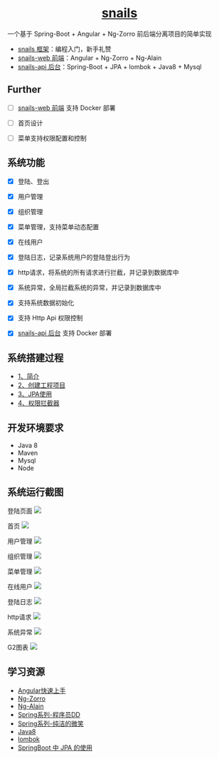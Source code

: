 <h1 align="center"><a href="https://gitee.com/kuzan/snails">snails</a></h1>
一个基于 Spring-Boot + Angular + Ng-Zorro 前后端分离项目的简单实现


- [snails 框架](https://gitee.com/kuzan/snails)：编程入门，新手礼赞
- [snails-web 前端](https://gitee.com/kuzan/snails-web)：Angular + Ng-Zorro + Ng-Alain
- [snails-api 后台](https://gitee.com/kuzan/snails-api)：Spring-Boot + JPA + lombok + Java8 + Mysql


## Further
* [ ]  [snails-web 前端](https://gitee.com/kuzan/snails-web) 支持 Docker 部署
* [ ]  首页设计
* [ ]  菜单支持权限配置和控制


## 系统功能
* [x]  登陆、登出
* [x]  用户管理
* [x]  组织管理
* [x]  菜单管理，支持菜单动态配置
* [x]  在线用户
* [x]  登陆日志，记录系统用户的登陆登出行为
* [x]  http请求，将系统的所有请求进行拦截，并记录到数据库中
* [x]  系统异常，全局拦截系统的异常，并记录到数据库中
* [x]  支持系统数据初始化
* [x]  支持 Http Api 权限控制
* [x]  [snails-api 后台](https://gitee.com/kuzan/snails-api) 支持 Docker 部署


## 系统搭建过程
- [1、简介](https://gitee.com/kuzan/snails-api/blob/master/document/introduction/a%E7%AE%80%E4%BB%8B.md)
- [2、创建工程项目](https://gitee.com/kuzan/snails-api/blob/master/document/introduction/b%E5%88%9B%E5%BB%BA%E5%B7%A5%E7%A8%8B%E9%A1%B9%E7%9B%AE.md)
- [3、JPA使用](https://gitee.com/kuzan/snails-api/blob/master/document/introduction/cJPA%E4%BD%BF%E7%94%A8.md)
- [4、权限拦截器](https://gitee.com/kuzan/snails-api/blob/master/document/introduction/d%E6%9D%83%E9%99%90%E6%8B%A6%E6%88%AA%E5%99%A8.md)


## 开发环境要求
- Java 8
- Maven
- Mysql
- Node


## 系统运行截图
登陆页面
![](https://images.gitee.com/uploads/images/2020/0116/115529_4c6de3e2_2129289.jpeg)

首页
![](https://images.gitee.com/uploads/images/2020/0116/115529_1495144d_2129289.jpeg)

用户管理
![](https://images.gitee.com/uploads/images/2020/0116/115529_c0fc1cb6_2129289.jpeg)

组织管理
![](https://images.gitee.com/uploads/images/2020/0116/115530_d4588fb6_2129289.jpeg)

菜单管理
![](https://images.gitee.com/uploads/images/2020/0116/115530_b7cd92de_2129289.jpeg)

在线用户
![](https://images.gitee.com/uploads/images/2020/0116/115530_8f3b0019_2129289.jpeg)

登陆日志
![](https://images.gitee.com/uploads/images/2020/0116/115530_32bf531e_2129289.jpeg)

http请求
![](https://images.gitee.com/uploads/images/2020/0116/115530_bfaa1874_2129289.jpeg)

系统异常
![](https://images.gitee.com/uploads/images/2020/0116/115530_b9fb8f87_2129289.jpeg)

G2图表
![](https://images.gitee.com/uploads/images/2020/0116/115530_a062fb8a_2129289.jpeg)


## 学习资源
- [Angular快速上手](https://angular.cn/guide/quickstart)
- [Ng-Zorro](https://ng.ant.design/docs/introduce/zh)
- [Ng-Alain](https://ng-alain.com/)
- [Spring系列-程序员DD](http://blog.didispace.com/)
- [Spring系列-纯洁的微笑](http://www.ityouknow.com/spring-boot.html)
- [Java8](https://zhuanlan.zhihu.com/java8)
- [lombok](https://www.jianshu.com/p/365ea41b3573)
- [SpringBoot 中 JPA 的使用](https://www.jianshu.com/p/c14640b63653)
